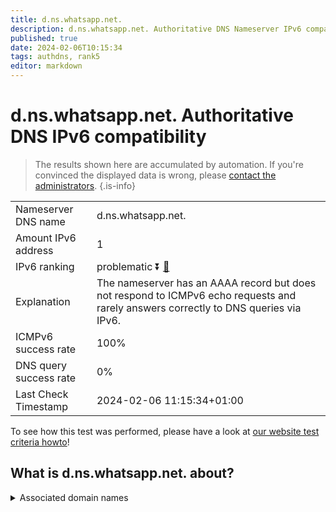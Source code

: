 ```yaml
---
title: d.ns.whatsapp.net.
description: d.ns.whatsapp.net. Authoritative DNS Nameserver IPv6 compatibility
published: true
date: 2024-02-06T10:15:34
tags: authdns, rank5
editor: markdown
---
```


# d.ns.whatsapp.net. Authoritative DNS IPv6 compatibility

> The results shown here are accumulated by automation. If you're convinced the displayed data is wrong, please [contact the administrators](/howto/chat). 
{.is-info}




|   |   |
| - | - |
| Nameserver DNS name | d.ns.whatsapp.net.
| Amount IPv6 address | 1
| IPv6 ranking | problematic :arrow_double_down: [🔗](/howto/ranking) |
| Explanation | The nameserver has an AAAA record but does not respond to ICMPv6 echo requests and rarely answers correctly to DNS queries via IPv6. |
| ICMPv6 success rate | 100%|
| DNS query success rate | 0% |
| Last Check Timestamp | 2024-02-06 11:15:34+01:00 |

To see how this test was performed, please have a look at [our website test criteria howto](/howto/testcriteria/authdns)!


## What is d.ns.whatsapp.net. about?






<details>
<summary>Associated domain names</summary>

www.whatsapp.com

</details>
